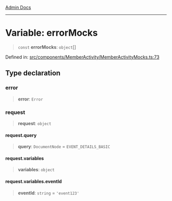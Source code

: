 [Admin Docs](/)

***

# Variable: errorMocks

> `const` **errorMocks**: `object`[]

Defined in: [src/components/MemberActivity/MemberActivityMocks.ts:73](https://github.com/PalisadoesFoundation/talawa-admin/blob/main/src/components/MemberActivity/MemberActivityMocks.ts#L73)

## Type declaration

### error

> **error**: `Error`

### request

> **request**: `object`

#### request.query

> **query**: `DocumentNode` = `EVENT_DETAILS_BASIC`

#### request.variables

> **variables**: `object`

#### request.variables.eventId

> **eventId**: `string` = `'event123'`
